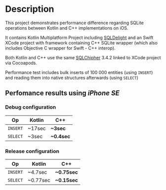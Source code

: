 # Description

This project demonstrates performance difference regarding SQLite operations between Kotlin and C++ implementations on iOS.

It contains Kotlin Multiplatform Project including [SQLDelight](https://github.com/cashapp/sqldelight) and an Swift XCode project with framework containing C++ SQLite wrapper (which also includes Objective C wrapper for Swift - C++ interop).

Both Kotlin and C++ use the same [SQLChipher](https://github.com/sqlcipher/sqlcipher) 3.4.2 linked to XCode project via Cocoapods.

Performance test includes bulk inserts of 100 000 entities (using `INSERT`) and reading them into native structures afterwards (using `SELECT`)

## Perfomance results using _iPhone SE_ 

### Debug configuration

|  Op      | Kotlin  | C++         |
| -------- | ------- | ----------- |
| `INSERT` | ~17sec  | **~3sec**   |
| `SELECT` | ~3sec   | **~0.4sec** |

### Release configuration

|  Op      | Kotlin   | C++          |
| -------- | -------- | ------------ |
| `INSERT` | ~4.7sec  | **~0.75sec** |
| `SELECT` | ~0.77sec | **~0.15sec**  |
